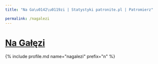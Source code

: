 ```yaml
---
title: "Na Ga\u0142\u0119zi | Statystyki patronite.pl | Patromierz"

permalink: /nagalezi
---
```


# [Na Gałęzi](https://patronite.pl/nagalezi)

{% include profile.md name="nagalezi" prefix="n" %}
